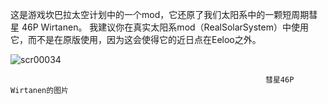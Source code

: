 这是游戏坎巴拉太空计划中的一个mod，它还原了我们太阳系中的一颗短周期彗星 46P Wirtanen。
我建议你在真实太阳系mod（RealSolarSystem）中使用它，而不是在原版使用，因为这会使得它的近日点在Eeloo之外。 




 ![scr00034](https://user-images.githubusercontent.com/108212981/180178551-16ecd7f7-e9c2-4f4b-8807-eb6ebee2a202.png) 
                       
                                                             彗星46P Wirtanen的图片
                                                                  
                       

